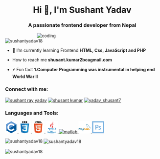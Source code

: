 <h1 align="center">Hi 👋, I'm Sushant Yadav</h1>
<h3 align="center">A passionate frontend developer from Nepal</h3>
<img align="right" alt="coding" width="400" src="https://camo.githubusercontent.com/cae12fddd9d6982901d82580bdf321d81fb299141098ca1c2d4891870827bf17/68747470733a2f2f6d69726f2e6d656469756d2e636f6d2f6d61782f313336302f302a37513379765349765f7430696f4a2d5a2e676966">
<p align="left"> <img src="https://komarev.com/ghpvc/?username=sushantyadav18&label=Profile%20views&color=0e75b6&style=flat" alt="sushantyadav18" /> </p>

- 🌱 I’m currently learning Frontend **HTML, Css, JavaScript and PHP**

- How to reach me **shusant.kumar2bcagmail.com**

- ⚡ Fun fact **1.Computer Programming was instrumental in helping end World War II**

<h3 align="left">Connect with me:</h3>
<p align="left">
<a href="https://linkedin.com/in/sushant ray yadav" target="blank"><img align="center" src="https://raw.githubusercontent.com/rahuldkjain/github-profile-readme-generator/master/src/images/icons/Social/linked-in-alt.svg" alt="sushant ray yadav" height="30" width="40" /></a>
<a href="https://fb.com/shusant kumar" target="blank"><img align="center" src="https://raw.githubusercontent.com/rahuldkjain/github-profile-readme-generator/master/src/images/icons/Social/facebook.svg" alt="shusant kumar" height="30" width="40" /></a>
<a href="https://instagram.com/yadav_shusant7" target="blank"><img align="center" src="https://raw.githubusercontent.com/rahuldkjain/github-profile-readme-generator/master/src/images/icons/Social/instagram.svg" alt="yadav_shusant7" height="30" width="40" /></a>
</p>

<h3 align="left">Languages and Tools:</h3>
<p align="left"> <a href="https://www.cprogramming.com/" target="_blank" rel="noreferrer"> <img src="https://raw.githubusercontent.com/devicons/devicon/master/icons/c/c-original.svg" alt="c" width="40" height="40"/> </a> <a href="https://www.w3schools.com/css/" target="_blank" rel="noreferrer"> <img src="https://raw.githubusercontent.com/devicons/devicon/master/icons/css3/css3-original-wordmark.svg" alt="css3" width="40" height="40"/> </a> <a href="https://www.w3.org/html/" target="_blank" rel="noreferrer"> <img src="https://raw.githubusercontent.com/devicons/devicon/master/icons/html5/html5-original-wordmark.svg" alt="html5" width="40" height="40"/> </a> <a href="https://www.java.com" target="_blank" rel="noreferrer"> <img src="https://raw.githubusercontent.com/devicons/devicon/master/icons/java/java-original.svg" alt="java" width="40" height="40"/> </a> <a href="https://www.mathworks.com/" target="_blank" rel="noreferrer"> <img src="https://upload.wikimedia.org/wikipedia/commons/2/21/Matlab_Logo.png" alt="matlab" width="40" height="40"/> </a> <a href="https://www.mysql.com/" target="_blank" rel="noreferrer"> <img src="https://raw.githubusercontent.com/devicons/devicon/master/icons/mysql/mysql-original-wordmark.svg" alt="mysql" width="40" height="40"/> </a> <a href="https://www.photoshop.com/en" target="_blank" rel="noreferrer"> <img src="https://raw.githubusercontent.com/devicons/devicon/master/icons/photoshop/photoshop-line.svg" alt="photoshop" width="40" height="40"/> </a> </p>

<p><img align="left" src="https://github-readme-stats.vercel.app/api/top-langs?username=sushantyadav18&show_icons=true&locale=en&layout=compact" alt="sushantyadav18" /></p>

<p>&nbsp;<img align="center" src="https://github-readme-stats.vercel.app/api?username=sushantyadav18&show_icons=true&locale=en" alt="sushantyadav18" /></p>

<p><img align="center" src="https://github-readme-streak-stats.herokuapp.com/?user=sushantyadav18&" alt="sushantyadav18" /></p>
